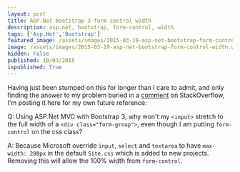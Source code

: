 ```yaml
---
layout: post
title: ASP.Net Bootstrap 3 form control width
description: asp.net, bootstrap, form-control, width
tags: ['Asp.Net','Bootstrap']
featured_image: /assets/images/2015-03-19-asp-net-bootstrap-form-control-width.webp
image: /assets/images/2015-03-19-asp-net-bootstrap-form-control-width.webp
hidden: False
published: 19/03/2015
ispublished: True
---
```

Having just been stumped on this for longer than I care to admit, and only finding the answer to my problem buried in a [comment](http://stackoverflow.com/questions/11232627/perfect-100-width-of-parent-container-for-a-bootstrap-input#comment41021912_11232628) on StackOverflow, I'm posting it here for my own future reference:

Q: Using ASP.Net MVC with Bootstrap 3, why won't my `<input>` stretch to the full width of a `<div class="form-group">`, even though I am putting `form-control` on the css class?

A: Because Microsoft override `input`, `select` and `textarea` to have `max-width: 280px` in the default `Site.css` which is added to new projects. Removing this will allow the 100% width from `form-control`.

